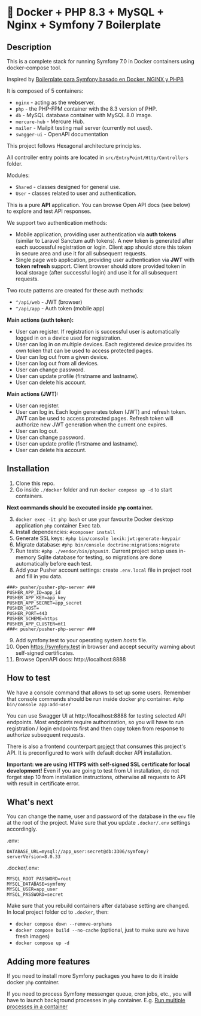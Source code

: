 # 🐳 Docker + PHP 8.3 + MySQL + Nginx + Symfony 7 Boilerplate

## Description

This is a complete stack for running Symfony 7.0 in Docker containers using docker-compose tool.

Inspired by [Boilerplate para Symfony basado en Docker, NGINX y PHP8](https://youtu.be/A82-hry3Zvw)

It is composed of 5 containers:

- `nginx` - acting as the webserver.
- `php` - the PHP-FPM container with the 8.3 version of PHP.
- `db` - MySQL database container with MySQL 8.0 image.
- `mercure-hub` - Mercure Hub.
- `mailer` - Mailpit testing mail server (currently not used).
- `swagger-ui` - OpenAPI documentation

This project follows Hexagonal architecture principles. 

All controller entry points are located in `src/EntryPoint/Http/Controllers` folder.

Modules:
- `Shared` - classes designed for general use.
- `User` - classes related to user and authentication.

This is a pure **API** application. You can browse Open API docs (see below) to explore and test API responses.

We support two authentication methods:
- Mobile application, providing user authentication via **auth tokens** (similar to Laravel Sanctum auth tokens).
  A new token is generated after each successful registration or login. Client app should store this token in secure area and use it for all subsequent requests.
- Single page web application, providing user authentication via **JWT** with **token refresh** support. Client browser should store provided token in local storage (after successful login) and use it for all subsequent requests.

Two route patterns are created for these auth methods:
- `^/api/web` - JWT (browser)
- `^/api/app` - Auth token (mobile app)

**Main actions (auth token):**
- User can register. If registration is successful user is automatically logged in on a device used for registration.
- User can log in on multiple devices. Each registered device provides its own token that can be used to access protected pages.
- User can log out from a given device.
- User can log out from all devices.
- User can change password.
- User can update profile (firstname and lastname).
- User can delete his account.

**Main actions (JWT):**
- User can register.
- User can log in. Each login generates token (JWT) and refresh token. JWT can be used to access protected pages. Refresh token will authorize new JWT generation when the current one expires.
- User can log out.
- User can change password.
- User can update profile (firstname and lastname).
- User can delete his account.

## Installation

1. Clone this repo.
2. Go inside `./docker` folder and run `docker compose up -d` to start containers.

**Next commands should be executed inside `php` container.**

3. `docker exec -it php bash` or use your favourite Docker desktop application `php` container Exec tab.
4. Install dependencies: `#composer install`
5. Generate SSL keys: `#php bin/console lexik:jwt:generate-keypair`
6. Migrate database: `#php bin/console doctrine:migrations:migrate`
7. Run tests: `#php ./vendor/bin/phpunit`. Current project setup uses in-memory Sqlite database for testing, so migrations are done automatically before each test.
8. Add your Pusher account settings: create `.env.local` file in project root and fill in you data.
```
###> pusher/pusher-php-server ###
PUSHER_APP_ID=app_id
PUSHER_APP_KEY=app_key
PUSHER_APP_SECRET=app_secret
PUSHER_HOST=
PUSHER_PORT=443
PUSHER_SCHEME=https
PUSHER_APP_CLUSTER=mt1
###< pusher/pusher-php-server ###
```
9. Add symfony.test to your operating system *hosts* file.
10. Open https://symfony.test in browser and accept security warning about self-signed certificates.
11. Browse OpenAPI docs: http://localhost:8888

## How to test

We have a console command that allows to set up some users. Remember that console commands should be run inside docker `php` container.
`#php bin/console app:add-user`

You can use Swagger UI at http://localhost:8888 for testing selected API endpoints. Most endpoints require authorization,
so you will have to run registration / login endpoints first and then copy token from response to authorize subsequent requests.

There is also a frontend counterpart [project](https://github.com/alex3493/symfony-vue) that consumes this project's API.
It is preconfigured to work with default docker API installation.

**Important: we are using HTTPS with self-signed SSL certificate for local development!** Even if you are going to test from UI
installation, do not forget step 10 from installation instructions, otherwise all requests to API with result in certificate error.

## What's next

You can change the name, user and password of the database in the `env` file at the root of the project. Make sure that you update `.docker/.env` settings accordingly.

.env:
```
DATABASE_URL=mysql://app_user:secret@db:3306/symfony?serverVersion=8.0.33
```
.docker/.env:
```
MYSQL_ROOT_PASSWORD=root
MYSQL_DATABASE=symfony
MYSQL_USER=app_user
MYSQL_PASSWORD=secret
```

Make sure that you rebuild containers after database setting are changed. In local project folder cd to `.docker`, then:
- `docker compose down --remove-orphans`
- `docker compose build --no-cache` (optional, just to make sure we have fresh images)
- `docker compose up -d`

## Adding more features

If you need to install more Symfony packages you have to do it inside docker `php` container.

If you need to process Symfony messenger queue, cron jobs, etc., you will have to launch background processes in `php` container.
E.g. [Run multiple processes in a container](https://docs.docker.com/config/containers/multi-service_container/)






